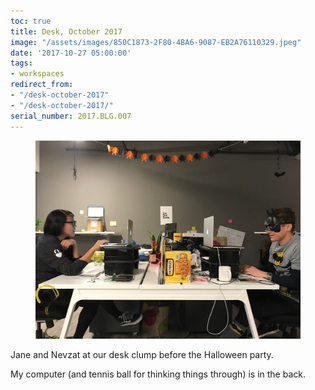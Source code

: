 ```yaml
---
toc: true
title: Desk, October 2017
image: "/assets/images/850C1873-2F80-4BA6-9087-EB2A76110329.jpeg"
date: '2017-10-27 05:00:00'
tags:
- workspaces
redirect_from:
- "/desk-october-2017"
- "/desk-october-2017/"
serial_number: 2017.BLG.007
---
```

<figure class="kg-card kg-image-card"><img src="/assets/images/850C1873-2F80-4BA6-9087-EB2A76110329.jpeg" /></figure>

Jane and Nevzat at our desk clump before the Halloween party.

My computer (and tennis ball for thinking things through) is in the back.

